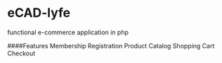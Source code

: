 # eCAD-lyfe
functional e-commerce application in php

####Features
Membership
Registration
Product Catalog
Shopping Cart
Checkout

